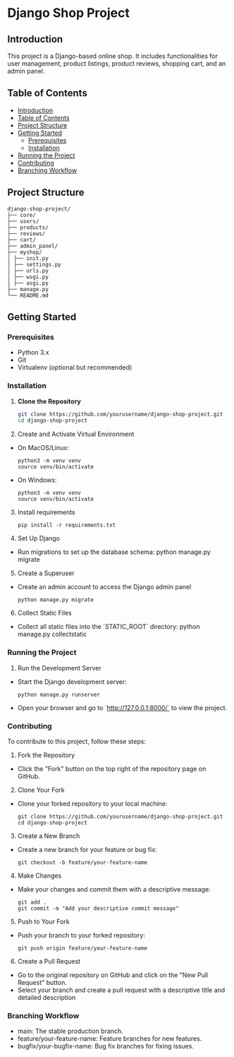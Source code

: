 # Django Shop Project

## Introduction

This project is a Django-based online shop. It includes functionalities for user management, product listings, product reviews, shopping cart, and an admin panel.

## Table of Contents

- [Introduction](#introduction)
- [Table of Contents](#table-of-contents)
- [Project Structure](#project-structure)
- [Getting Started](#getting-started)
  - [Prerequisites](#prerequisites)
  - [Installation](#installation)
- [Running the Project](#running-the-project)
- [Contributing](#contributing)
- [Branching Workflow](#branching-workflow)

## Project Structure

    django-shop-project/
    ├── core/
    ├── users/
    ├── products/
    ├── reviews/
    ├── cart/
    ├── admin_panel/
    ├── myshop/
    │ ├── init.py
    │ ├── settings.py
    │ ├── urls.py
    │ ├── wsgi.py
    │ ├── asgi.py
    ├── manage.py
    └── README.md

## Getting Started

### Prerequisites

- Python 3.x
- Git
- Virtualenv (optional but recommended)

### Installation

1. **Clone the Repository**

   ```bash
   git clone https://github.com/yourusername/django-shop-project.git
   cd django-shop-project

   ```

2. Create and Activate Virtual Environment

- On MacOS/Linux:

      python3 -m venv venv
      source venv/bin/activate

- On Windows:

      python3 -m venv venv
      source venv/bin/activate

3.  Install requirements

        pip install -r requirements.txt

4.  Set Up Django

- Run migrations to set up the database schema:
  python manage.py migrate

5. Create a Superuser

- Create an admin account to access the Django admin panel

      python manage.py migrate

6. Collect Static Files

- Collect all static files into the `STATIC_ROOT´ directory:
  python manage.py collectstatic

### Running the Project

1. Run the Development Server

- Start the Django development server:

      python manage.py runserver

- Open your browser and go to `http://127.0.0.1:8000/´ to view the project.

### Contributing

To contribute to this project, follow these steps:

1. Fork the Repository

- Click the "Fork" button on the top right of the repository page on GitHub.

2. Clone Your Fork

- Clone your forked repository to your local machine:

      git clone https://github.com/yourusername/django-shop-project.git
      cd django-shop-project

3. Create a New Branch

- Create a new branch for your feature or bug fix:

      git checkout -b feature/your-feature-name

4. Make Changes

- Make your changes and commit them with a descriptive message:

      git add .
      git commit -m "Add your descriptive commit message"

5. Push to Your Fork

- Push your branch to your forked repository:

      git push origin feature/your-feature-name

6. Create a Pull Request

- Go to the original repository on GitHub and click on the "New Pull Request" button.
- Select your branch and create a pull request with a descriptive title and detailed description

### Branching Workflow

- main: The stable production branch.
- feature/your-feature-name: Feature branches for new features.
- bugfix/your-bugfix-name: Bug fix branches for fixing issues.
